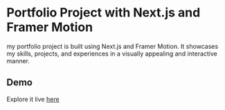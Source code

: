 # Portfolio Project with Next.js and Framer Motion

my portfolio project is built using Next.js and Framer Motion. It showcases my skills, projects, and experiences in a visually appealing and interactive manner.

## Demo

Explore it live [here](https://abderrahim-portfolio.vercel.app/)
